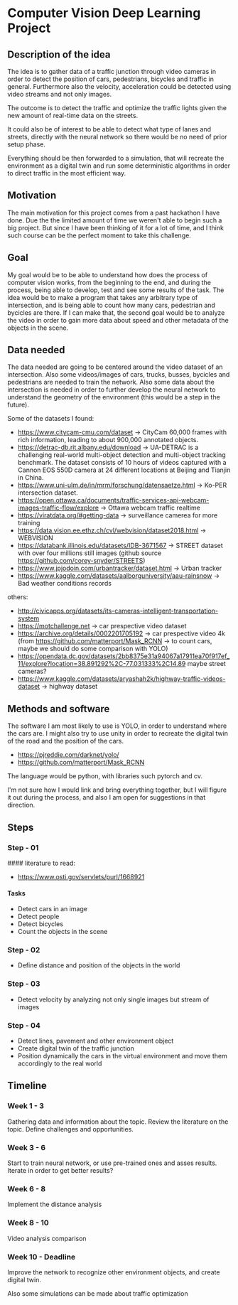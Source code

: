 # Computer Vision Deep Learning Project

## Description of the idea

The idea is to gather data of a traffic junction through video cameras in order to detect the position of cars, pedestrians, bicycles and traffic in general. Furthermore also the velocity, acceleration could be detected using video streams and not only images.

The outcome is to detect the traffic and optimize the traffic lights given the new amount of real-time data on the streets.

It could also be of interest to be able to detect what type of lanes and streets, directly with the neural network so there would be no need of prior setup phase.

Everything should be then forwarded to a simulation, that will recreate the environment as a digital twin and run some deterministic algorithms in order to direct traffic in the most efficient way.

## Motivation

The main motivation for this project comes from a past hackathon I have done. Due the the limited amount of time we weren't able to begin such a big project. But since I have been thinking of it for a lot of time, and I think such course can be the perfect moment to take this challenge.

## Goal 

My goal would be to be able to understand how does the process of computer vision works, from the beginning to the end, and during the process, being able to develop, test and see some results of the task. The idea would be to make a program that takes any arbitrary type of intersection, and is being able to count how many cars, pedestrian and bycicles are there. If I can make that, the second goal would be to analyze the video in order to gain more data about speed and other metadata of the objects in the scene.


## Data needed

The data needed are going to be centered around the video dataset of an intersection. Also some videos/images of cars, trucks, busses, bycicles and pedestrians are needed to train the network. 
Also some data about the intersection is needed in order to further develop the neural network to understand the geometry of the environment (this would be a step in the future).

Some of the datasets I found:

- https://www.citycam-cmu.com/dataset -> CityCam 60,000 frames with rich information, leading to about 900,000 annotated objects.
- https://detrac-db.rit.albany.edu/download -> UA-DETRAC is a challenging real-world multi-object detection and multi-object tracking benchmark. The dataset consists of 10 hours of videos captured with a Cannon EOS 550D camera at 24 different locations at Beijing and Tianjin in China.
- https://www.uni-ulm.de/in/mrm/forschung/datensaetze.html -> Ko-PER intersection dataset.
- https://open.ottawa.ca/documents/traffic-services-api-webcam-images-traffic-flow/explore -> Ottawa webcam traffic realtime
- https://viratdata.org/#getting-data -> surveillance camerea for more training
- https://data.vision.ee.ethz.ch/cvl/webvision/dataset2018.html -> WEBVISION
- https://databank.illinois.edu/datasets/IDB-3671567 -> STREET dataset with over four millions still images (github source https://github.com/corey-snyder/STREETS)
- https://www.jpjodoin.com/urbantracker/dataset.html -> Urban tracker
- https://www.kaggle.com/datasets/aalborguniversity/aau-rainsnow -> Bad weather conditions records

others:
- http://civicapps.org/datasets/its-cameras-intelligent-transportation-system
- https://motchallenge.net -> car prespective video dataset
- https://archive.org/details/0002201705192 -> car prespective video 4k (from https://github.com/matterport/Mask_RCNN -> to count cars, maybe we should do some comparison with YOLO)
- https://opendata.dc.gov/datasets/2bb8375e31a94067a17911ea70f917ef_11/explore?location=38.891292%2C-77.031333%2C14.89 maybe street cameras?
- https://www.kaggle.com/datasets/aryashah2k/highway-traffic-videos-dataset -> highway dataset


## Methods and software

The software I am most likely to use is YOLO, in order to understand where the cars are. I might also try to use unity in order to recreate the digital twin of the road and the position of the cars.

- https://pjreddie.com/darknet/yolo/
- https://github.com/matterport/Mask_RCNN

The language would be python, with libraries such pytorch and cv.

I'm not sure how I would link and bring everything together, but I will figure it out during the process, and also I am open for suggestions in that direction.

## Steps

### Step - 01

#### literature to read: 
- https://www.osti.gov/servlets/purl/1668921


#### Tasks

- Detect cars in an image
- Detect people
- Detect bicycles
- Count the objects in the scene

### Step - 02

- Define distance and position of the objects in the world

### Step - 03

- Detect velocity by analyzing not only single images but stream of images

### Step - 04

- Detect lines, pavement and other environment object
- Create digital twin of the traffic junction
- Position dynamically the cars in the virtual environment and move them accordingly to the real world

## Timeline

### Week 1 - 3

Gathering data and information about the topic. Review the literature on the topic. Define challenges and opportunities.

### Week 3 - 6

Start to train neural network, or use pre-trained ones and asses results.
Iterate in order to get better results?

### Week 6 - 8

Implement the distance analysis

### Week 8 - 10

Video analysis comparison

### Week 10 - Deadline

Improve the network to recognize other environment objects, and create digital twin.

Also some simulations can be made about traffic optimization
